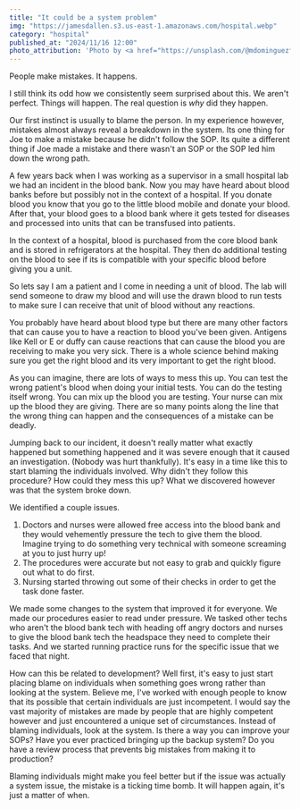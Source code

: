 ```yaml
---
title: "It could be a system problem"
img: "https://jamesdallen.s3.us-east-1.amazonaws.com/hospital.webp"
category: "hospital"
published_at: "2024/11/16 12:00"
photo_attribution: 'Photo by <a href="https://unsplash.com/@mdominguezfoto?utm_content=creditCopyText&utm_medium=referral&utm_source=unsplash">Martha Dominguez de Gouveia</a> on <a href="https://unsplash.com/photos/hospital-bed-near-couch-KF-h9HMxRKg?utm_content=creditCopyText&utm_medium=referral&utm_source=unsplash">Unsplash</a>'
---
```

People make mistakes. It happens. 

I still think its odd how we consistently seem surprised about this. We aren't perfect. Things will happen. The real question is *why* did they happen. 

Our first instinct is usually to blame the person. In my experience however, mistakes almost always reveal a breakdown in the system. Its one thing for Joe to make a mistake because he didn't follow the SOP. Its quite a different thing if Joe made a mistake and there wasn't an SOP or the SOP led him down the wrong path. 

A few years back when I was working as a supervisor in a small hospital lab we had an incident in the blood bank. Now you may have heard about blood banks before but possibly not in the context of a hospital. If you donate blood you know that you go to the little blood mobile and donate your blood. After that, your blood goes to a blood bank where it gets tested for diseases and processed into units that can be transfused into patients. 

In the context of a hospital, blood is purchased from the core blood bank and is stored in refrigerators at the hospital. They then do additional testing on the blood to see if its is compatible with your specific blood before giving you a unit. 

So lets say I am a patient and I come in needing a unit of blood. The lab will send someone to draw my blood and will use the drawn blood to run tests to make sure I can receive that unit of blood without any reactions. 

You probably have heard about blood type but there are many other factors that can cause you to have a reaction to blood you've been given. Antigens like Kell or E or duffy can cause reactions that can cause the blood you are receiving to make you very sick. There is a whole science behind making sure you get the right blood and its very important to get the right blood. 

As you can imagine, there are lots of ways to mess this up. You can test the wrong patient's blood when doing your initial tests. You can do the testing itself wrong. You can mix up the blood you are testing. Your nurse can mix up the blood they are giving. There are so many points along the line that the wrong thing can happen and the consequences of a mistake can be deadly. 

Jumping back to our incident, it doesn't really matter what exactly happened but something happened and it was severe enough that it caused an investigation. (Nobody was hurt thankfully). It's easy in a time like this to start blaming the individuals involved. Why didn't they follow this procedure? How could they mess this up? What we discovered however was that the system broke down.

We identified a couple issues. 
1. Doctors and nurses were allowed free access into the blood bank and they would vehemently pressure the tech to give them the blood. Imagine trying to do something very technical with someone screaming at you to just hurry up!
2. The procedures were accurate but not easy to grab and quickly figure out what to do first.
3. Nursing started throwing out some of their checks in order to get the task done faster.

We made some changes to the system that improved it for everyone. We made our procedures easier to read under pressure. We tasked other techs who aren't the blood bank tech with heading off angry doctors and nurses to give the blood bank tech the headspace they need to complete their tasks. And we started running practice runs for the specific issue that we faced that night. 

How can this be related to development? Well first, it's easy to just start placing blame on individuals when something goes wrong rather than looking at the system. Believe me, I've worked with enough people to know that its possible that certain individuals are just incompetent. I would say the vast majority of mistakes are made by people that are highly competent however and just encountered a unique set of circumstances. Instead of blaming individuals, look at the system. Is there a way you can improve your SOPs? Have you ever practiced bringing up the backup system? Do you have a review process that prevents big mistakes from making it to production? 

Blaming individuals might make you feel better but if the issue was actually a system issue, the mistake is a ticking time bomb. It will happen again, it's just a matter of when.
